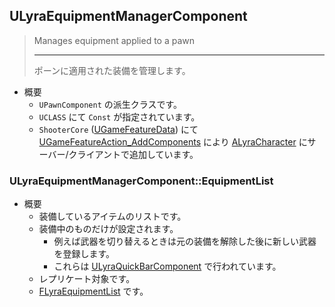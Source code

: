 ## ULyraEquipmentManagerComponent

> Manages equipment applied to a pawn  
> 
> ----
> ポーンに適用された装備を管理します。  

* 概要
	* `UPawnComponent` の派生クラスです。
	* `UCLASS` にて `Const` が指定されています。
	* `ShooterCore` ([UGameFeatureData]) にて [UGameFeatureAction_AddComponents] により [ALyraCharacter] にサーバー/クライアントで追加しています。

### ULyraEquipmentManagerComponent::EquipmentList

* 概要
	* 装備しているアイテムのリストです。
	* 装備中のものだけが設定されます。
		* 例えば武器を切り替えるときは元の装備を解除した後に新しい武器を登録します。
		* これらは [ULyraQuickBarComponent] で行われています。
	* レプリケート対象です。
	* [FLyraEquipmentList] です。



<!--- ページ内のリンク --->

<!--- 自前の画像へのリンク --->

<!--- generated --->
[FLyraEquipmentList]: ../../Lyra/Equipment/FLyraEquipmentList.md#flyraequipmentlist
[ULyraQuickBarComponent]: ../../Lyra/Etc/ULyraQuickBarComponent.md#ulyraquickbarcomponent
[ALyraCharacter]: ../../Lyra/GameplayFramework/ALyraCharacter.md#alyracharacter
[UGameFeatureAction_AddComponents]: ../../UE/GameFeature/UGameFeatureAction_AddComponents.md#ugamefeatureactionaddcomponents
[UGameFeatureData]: ../../UE/GameFeature/UGameFeatureData.md#ugamefeaturedata
